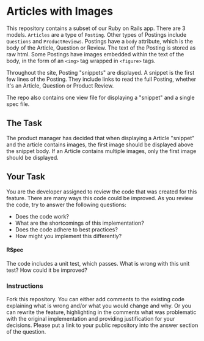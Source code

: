 # Articles with Images

This repository contains a subset of our Ruby on Rails app. There are 3 models.
`Articles` are a type of `Posting`. Other types of Postings include `Questions` and `ProductReviews`. 
Postings have a `body` attribute, which is the body of the Article, Question or Review. 
The text of the Posting is stored as raw html. Some Postings have images embedded within the text of the body, in the form of an `<img>` tag wrapped in `<figure>` tags.

Throughout the site, Posting "snippets" are displayed. A snippet is the first few lines of the Posting. 
They include links to read the full Posting, whether it's an Article, Question or Product Review.  

The repo also contains one view file for displaying a "snippet" and a single spec file.

## The Task
The product manager has decided that 
when displaying a Article "snippet" and the article contains images, the first image should be displayed above the snippet body. 
If an Article contains multiple images, only the first image should be displayed.

## Your Task
You are the developer assigned to review the code that was created for this feature. There are many ways this code could be improved.
As you review the code, try to answer the following questions:

- Does the code work?
- What are the shortcomings of this implementation?
- Does the code adhere to best practices?
- How might you implement this differently?

#### RSpec
The code includes a unit test, which passes. What is wrong with this unit test? How could it be improved?

### Instructions
Fork this repository. You can either add comments to the existing code explaining what is wrong and/or what you would change and why. 
Or you can rewrite the feature, highlighting in the comments what was problematic with the original implementation and providing justification for your decisions. 
Please put a link to your public repository into the answer section of the question.